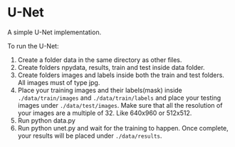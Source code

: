 # U-Net
A simple U-Net implementation.

To run the U-Net:
1. Create a folder data in the same directory as other files.
2. Create folders npydata, results, train and test inside data folder.
3. Create folders images and labels inside both the train and test folders. All images must of type jpg.
4. Place your training images and their labels(mask) inside ```./data/train/images``` and ```./data/train/labels``` and place your testing images under ```./data/test/images```. Make sure that all the resolution of your images are a multiple of 32. Like 640x960 or 512x512.
5. Run python data.py
6. Run python unet.py and wait for the training to happen. Once complete, your results will be placed under ```./data/results```.
